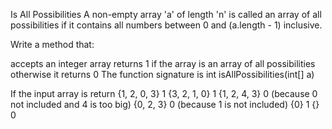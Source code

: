 Is All Possibilities
A non-empty array 'a' of length 'n' is called an array of all possibilities 
    if it contains all numbers between 0 and (a.length - 1) inclusive.

Write a method that:

accepts an integer array
returns 1 if the array is an array of all possibilities
otherwise it returns 0
The function signature is int isAllPossibilities(int[] a)

If the input array is	return
{1, 2, 0, 3}	1
{3, 2, 1, 0}	1
{1, 2, 4, 3}	0 (because 0 not included and 4 is too big)
{0, 2, 3}	    0 (because 1 is not included)
{0}	            1
{}	            0